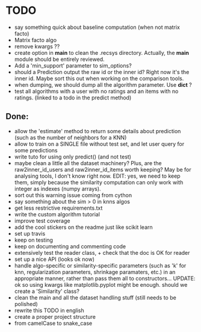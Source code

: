 TODO
====

* say something quick about baseline computation (when not matrix facto) 
* Matrix facto algo
* remove kwargs ??
* create option in __main__ to clean the .recsys directory. Actually, the
  __main__ module should be entirely reviewed.
* Add a 'min_support' parameter to sim_options?
* should a Prediction output the raw id or the inner id? Right now it's the
  inner id. Maybe sort this out when working on the comparison tools.
* when dumping, we should dump all the algorithm parameter. Use __dict__ ?
* test all algorithms with a user with no ratings and an items with no ratings.
  (linked to a todo in the predict method)


Done:
-----

* allow the 'estimate' method to return some details about prediction (such as
  the number of neighbors for a KNN)
* allow to train on a SINGLE file without test set, and let user query for some
  predictions
* write tuto for using only predict() (and not test)
* maybe clean a little all the dataset machinery? Plus, are the
  raw2inner_id_users and raw2inner_id_items worth keeping? May be for analysing
  tools, I don't know right now. EDIT: yes, we need to keep them, simply
  because the similarity computation can only work with integer as indexes
  (numpy arrays).
* sort out this warning issue coming from cython
* say something about the sim > 0 in knns algos
* get less restrictive requirements.txt
* write the custom algorithm tutorial
* improve test coverage
* add the cool stickers on the readme just like scikit learn
* set up travis
* keep on testing
* keep on documenting and commenting code
* extensively test the reader class, + check that the doc is OK for reader
* set up a nice API (looks ok now)
* handle algo-specific or similarity-specific parameters (such as 'k' for knn,
  regularization parameters, shrinkage paramaters, etc.) in an appropriate
  manner, rather than pass them all to constructors... UPDATE: ok so using
  kwargs like matplotlib.pyplot might be enough. should we create a
  'Similarity' class?
* clean the main and all the dataset handling stuff (still needs to be
  polished)
* rewrite this TODO in english
* create a proper project structure
* from camelCase to snake\_case
